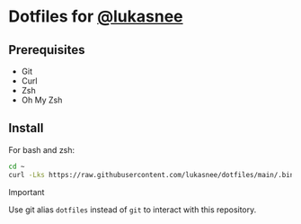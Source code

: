# Dotfiles for [@lukasnee](https://github.com/lukasnee)

## Prerequisites

- Git
- Curl
- Zsh
- Oh My Zsh

## Install

For bash and zsh:

```zsh
cd ~
curl -Lks https://raw.githubusercontent.com/lukasnee/dotfiles/main/.bin/install.sh | /bin/bash
```

> [!IMPORTANT]
> Use git alias `dotfiles` instead of `git` to interact with this repository.
